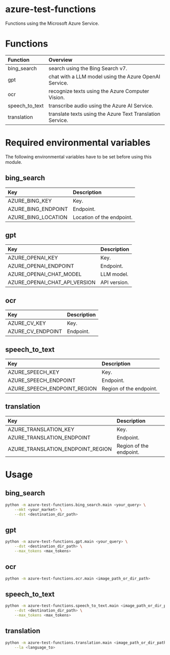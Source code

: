 # azure-test-functions

Functions using the Microsoft Azure Service.

# Functions

| Function       | Overview                                                  |
| :------------- | :-------------------------------------------------------- |
| bing_search    | search using the Bing Search v7.                          |
| gpt            | chat with a LLM model using the Azure OpenAI Service.     |
| ocr            | recognize texts using the Azure Computer Vision.          |
| speech_to_text | transcribe audio using the Azure AI Service.              |
| translation    | translate texts using the Azure Text Translation Service. |

# Required environmental variables

The following environmental variables have to be set before using this module.

## bing_search

| Key                 | Description               |
| :------------------ | :------------------------ |
| AZURE_BING_KEY      | Key.                      |
| AZURE_BING_ENDPOINT | Endpoint.                 |
| AZURE_BING_LOCATION | Location of the endpoint. |

## gpt

| Key                           | Description  |
| :---------------------------- | :----------- |
| AZURE_OPENAI_KEY              | Key.         |
| AZURE_OPENAI_ENDPOINT         | Endpoint.    |
| AZURE_OPENAI_CHAT_MODEL       | LLM model.   |
| AZURE_OPENAI_CHAT_API_VERSION | API version. |

## ocr

| Key               | Description |
| :---------------- | :---------- |
| AZURE_CV_KEY      | Key.        |
| AZURE_CV_ENDPOINT | Endpoint.   |


## speech_to_text

| Key                          | Description             |
| :--------------------------- | :---------------------- |
| AZURE_SPEECH_KEY             | Key.                    |
| AZURE_SPEECH_ENDPOINT        | Endpoint.               |
| AZURE_SPEECH_ENDPOINT_REGION | Region of the endpoint. |

## translation

| Key                               | Description             |
| :-------------------------------- | :---------------------- |
| AZURE_TRANSLATION_KEY             | Key.                    |
| AZURE_TRANSLATION_ENDPOINT        | Endpoint.               |
| AZURE_TRANSLATION_ENDPOINT_REGION | Region of the endpoint. |

# Usage

## bing_search

```sh
python -m azure-test-functions.bing_search.main <your_query> \
    --mkt <your_market> \
    --dst <destination_dir_path>
```

## gpt

```sh
python -m azure-test-functions.gpt.main <your_query> \
    --dst <destination_dir_path> \
    --max_tokens <max_tokens>
```

## ocr

```sh
python -m azure-test-functions.ocr.main <image_path_or_dir_path>
```

## speech_to_text

```sh
python -m azure-test-functions.speech_to_text.main <image_path_or_dir_path> \
    --dst <destination_dir_path> \
    --max_tokens <max_tokens>
```

## translation

```sh
python -m azure-test-functions.translation.main <image_path_or_dir_path> \
    --la <language_to>
```
